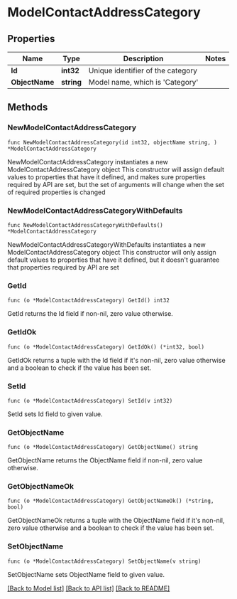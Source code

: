 # ModelContactAddressCategory

## Properties

Name | Type | Description | Notes
------------ | ------------- | ------------- | -------------
**Id** | **int32** | Unique identifier of the category | 
**ObjectName** | **string** | Model name, which is &#39;Category&#39; | 

## Methods

### NewModelContactAddressCategory

`func NewModelContactAddressCategory(id int32, objectName string, ) *ModelContactAddressCategory`

NewModelContactAddressCategory instantiates a new ModelContactAddressCategory object
This constructor will assign default values to properties that have it defined,
and makes sure properties required by API are set, but the set of arguments
will change when the set of required properties is changed

### NewModelContactAddressCategoryWithDefaults

`func NewModelContactAddressCategoryWithDefaults() *ModelContactAddressCategory`

NewModelContactAddressCategoryWithDefaults instantiates a new ModelContactAddressCategory object
This constructor will only assign default values to properties that have it defined,
but it doesn't guarantee that properties required by API are set

### GetId

`func (o *ModelContactAddressCategory) GetId() int32`

GetId returns the Id field if non-nil, zero value otherwise.

### GetIdOk

`func (o *ModelContactAddressCategory) GetIdOk() (*int32, bool)`

GetIdOk returns a tuple with the Id field if it's non-nil, zero value otherwise
and a boolean to check if the value has been set.

### SetId

`func (o *ModelContactAddressCategory) SetId(v int32)`

SetId sets Id field to given value.


### GetObjectName

`func (o *ModelContactAddressCategory) GetObjectName() string`

GetObjectName returns the ObjectName field if non-nil, zero value otherwise.

### GetObjectNameOk

`func (o *ModelContactAddressCategory) GetObjectNameOk() (*string, bool)`

GetObjectNameOk returns a tuple with the ObjectName field if it's non-nil, zero value otherwise
and a boolean to check if the value has been set.

### SetObjectName

`func (o *ModelContactAddressCategory) SetObjectName(v string)`

SetObjectName sets ObjectName field to given value.



[[Back to Model list]](../README.md#documentation-for-models) [[Back to API list]](../README.md#documentation-for-api-endpoints) [[Back to README]](../README.md)


